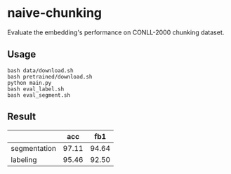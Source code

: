 # naive-chunking
Evaluate the embedding's performance on CONLL-2000 chunking dataset.


## Usage

    bash data/download.sh
    bash pretrained/download.sh
    python main.py
    bash eval_label.sh
    bash eval_segment.sh

## Result

|              | acc   | fb1   |
|--------------|-------|-------|
| segmentation | 97.11 | 94.64 |
| labeling     | 95.46 | 92.50 |